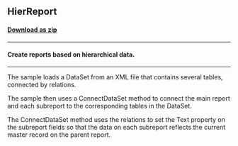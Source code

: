 ## HierReport
#### [Download as zip](https://minhaskamal.github.io/DownGit/#/home?url=https://github.com/GrapeCity/ComponentOne-WinForms-Samples/tree/master/NetFramework\Reports\C1Report\Cs\HierReport)
____
#### Create reports based on hierarchical data.
____
The sample loads a DataSet from an XML file that contains several tables, connected by relations. 

The sample then uses a ConnectDataSet method to connect the main report and each subreport to the corresponding tables in the DataSet. 

The ConnectDataSet method uses the relations to set the Text property on the subreport fields so that the data on each subreport reflects the current master record on the parent report. 